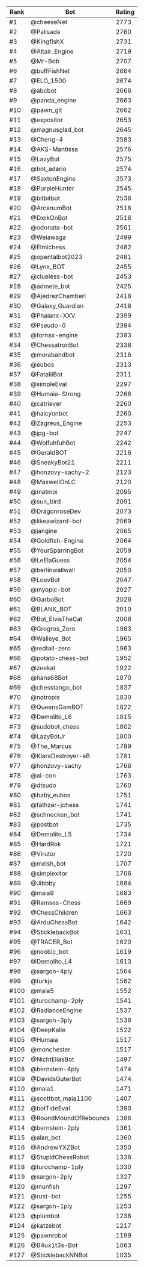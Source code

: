 Rank|Bot|Rating
---|---|---
#1|@cheeseNet|2773
#2|@Palisade|2760
#3|@KingfishX|2731
#4|@Altair_Engine|2719
#5|@Mr-Bob|2707
#6|@buffFishNet|2684
#7|@ELO_1500|2674
#8|@abcbot|2666
#9|@panda_engine|2663
#10|@pawn_git|2662
#11|@expositor|2653
#12|@magnusglad_bot|2645
#13|@Cheng-4|2583
#14|@AKS-Mantissa|2576
#15|@LazyBot|2575
#16|@bot_adario|2574
#17|@SaxtonEngine|2573
#18|@PurpleHunter|2545
#19|@bitbitbot|2536
#20|@ArcanumBot|2518
#21|@DxrkOnBot|2516
#22|@odonata-bot|2501
#23|@Weiawaga|2499
#24|@Elmichess|2482
#25|@opentalbot2023|2481
#26|@Lynx_BOT|2455
#27|@clueless-bot|2453
#28|@admete_bot|2425
#29|@AjedrezChamberi|2418
#30|@Galaxy_Guardian|2418
#31|@Phalanx-XXV|2399
#32|@Pseudo-0|2394
#33|@fornax-engine|2383
#34|@ChessatronBot|2338
#35|@morabandbot|2316
#36|@eubos|2313
#37|@FataliiBot|2311
#38|@simpleEval|2297
#39|@Humaia-Strong|2266
#40|@catriever|2260
#41|@halcyonbot|2260
#42|@Zagreus_Engine|2253
#43|@jpg-bot|2247
#44|@WolfuhfuhBot|2242
#45|@GeraldBOT|2216
#46|@SneakyBot21|2211
#47|@honzovy-sachy-2|2123
#48|@MaxwellOnLC|2120
#49|@matmoi|2095
#50|@sun_bird|2091
#51|@DragonroseDev|2073
#52|@likeawizard-bot|2069
#53|@jangine|2065
#54|@Goldfish-Engine|2064
#55|@YourSparringBot|2059
#56|@LeElaGuess|2054
#57|@berlinwallwall|2050
#58|@LoevBot|2047
#59|@myopic-bot|2027
#60|@GarboBot|2026
#61|@BLANK_BOT|2010
#62|@Bot_ElvisTheCat|2006
#63|@Grogros_Zero|1983
#64|@Walleye_Bot|1965
#65|@redtail-zero|1963
#66|@potato-chess-bot|1952
#67|@zeekat|1922
#68|@hans68Bot|1870
#69|@chesstango_bot|1837
#70|@notropis|1830
#71|@QueensGamBOT|1822
#72|@Demolito_L6|1815
#73|@sudobot_chess|1802
#74|@LazyBotJr|1800
#75|@The_Marcus|1789
#76|@KlaraDestroyer-aB|1781
#77|@honzovy-sachy|1766
#78|@ai-con|1763
#79|@dtsudo|1760
#80|@baby_eubos|1751
#81|@fathzer-jchess|1741
#82|@schnecken_bot|1741
#83|@postbot|1735
#84|@Demolito_L5|1734
#85|@HardRok|1721
#86|@Virutor|1720
#87|@melsh_bot|1707
#88|@simplexitor|1706
#89|@Jibbby|1684
#90|@maia9|1683
#91|@Ramses-Chess|1669
#92|@ChessChildren|1663
#93|@ArduChessBot|1642
#94|@SticklebackBot|1631
#95|@TRACER_Bot|1620
#96|@noobic_bot|1619
#97|@Demolito_L4|1613
#98|@sargon-4ply|1564
#99|@turkjs|1562
#100|@maia5|1552
#101|@turochamp-2ply|1541
#102|@RadianceEngine|1537
#103|@sargon-3ply|1536
#104|@DeepKalle|1522
#105|@Humaia|1517
#106|@monchester|1517
#107|@NichtEliasBot|1497
#108|@bernstein-4ply|1474
#109|@DavidsGuterBot|1474
#110|@maia1|1471
#111|@scottbot_maia1100|1407
#112|@botTideEval|1390
#113|@RoundMoundOfRebounds|1386
#114|@bernstein-2ply|1361
#115|@alan_bot|1360
#116|@AndrewYXZBot|1350
#117|@StupidChessRobot|1338
#118|@turochamp-1ply|1330
#119|@sargon-2ply|1327
#120|@munfish|1297
#121|@rust-bot|1255
#122|@sargon-1ply|1253
#123|@plumbot|1238
#124|@katzebot|1217
#125|@pawnrobot|1199
#126|@B4ux1t3s-Bot|1063
#127|@SticklebackNNBot|1035

